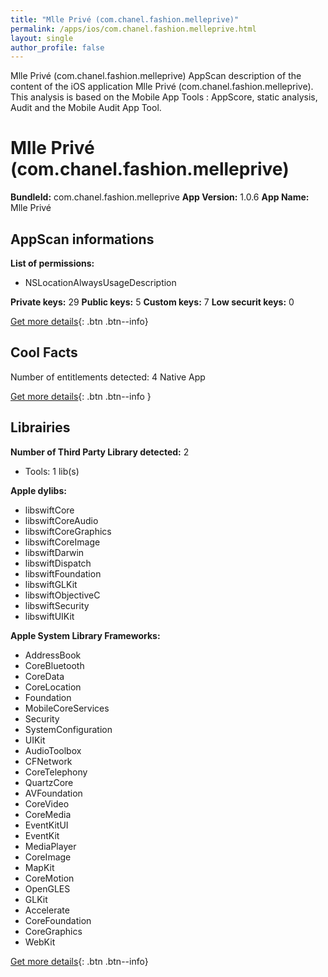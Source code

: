 ```yaml
---
title: "Mlle Privé (com.chanel.fashion.melleprive)"
permalink: /apps/ios/com.chanel.fashion.melleprive.html
layout: single
author_profile: false
---
```

Mlle Privé (com.chanel.fashion.melleprive) AppScan description of the content of the iOS application Mlle Privé (com.chanel.fashion.melleprive). This analysis is based on the Mobile App Tools : AppScore, static analysis, Audit and the Mobile Audit App Tool.

# Mlle Privé (com.chanel.fashion.melleprive)

**BundleId:** com.chanel.fashion.melleprive
**App Version:** 1.0.6
**App Name:** Mlle Privé


## AppScan informations 

**List of permissions:** 
- NSLocationAlwaysUsageDescription
  
  
**Private keys:** 29
**Public keys:** 5
**Custom keys:** 7
**Low securit keys:** 0
  
[Get more details](/pricing.html){: .btn .btn--info}

## Cool Facts

Number of entitlements detected: 4
Native App
  
[Get more details](/pricing.html){: .btn .btn--info }

## Librairies 
**Number of Third Party Library detected:** 2
- Tools: 1 lib(s)


**Apple dylibs:**
- libswiftCore
- libswiftCoreAudio
- libswiftCoreGraphics
- libswiftCoreImage
- libswiftDarwin
- libswiftDispatch
- libswiftFoundation
- libswiftGLKit
- libswiftObjectiveC
- libswiftSecurity
- libswiftUIKit


**Apple System Library Frameworks:**
- AddressBook
- CoreBluetooth
- CoreData
- CoreLocation
- Foundation
- MobileCoreServices
- Security
- SystemConfiguration
- UIKit
- AudioToolbox
- CFNetwork
- CoreTelephony
- QuartzCore
- AVFoundation
- CoreVideo
- CoreMedia
- EventKitUI
- EventKit
- MediaPlayer
- CoreImage
- MapKit
- CoreMotion
- OpenGLES
- GLKit
- Accelerate
- CoreFoundation
- CoreGraphics
- WebKit


  
[Get more details](/pricing.html){: .btn .btn--info}

